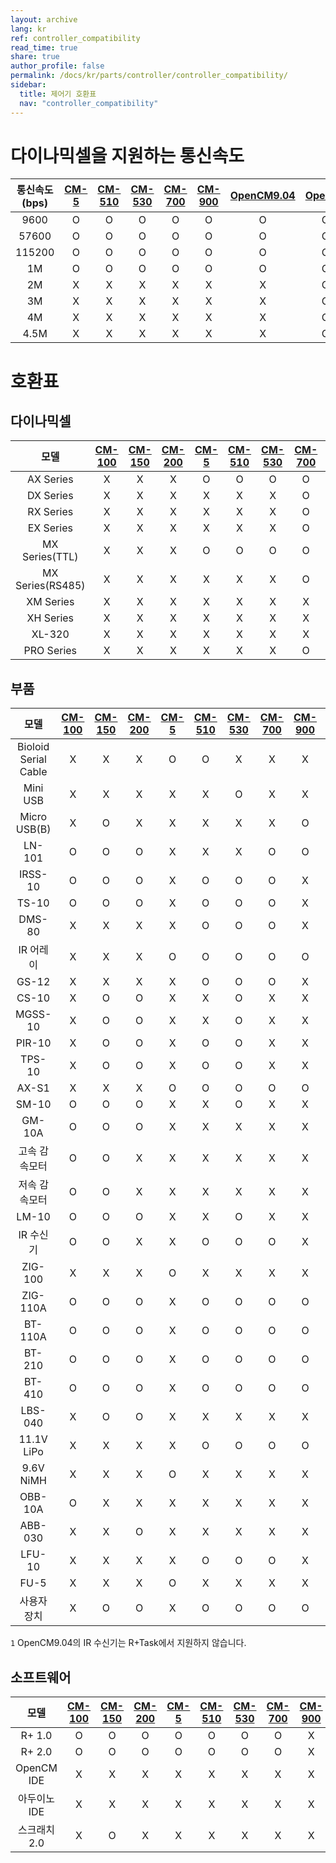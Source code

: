 ```yaml
---
layout: archive
lang: kr
ref: controller_compatibility
read_time: true
share: true
author_profile: false
permalink: /docs/kr/parts/controller/controller_compatibility/
sidebar:
  title: 제어기 호환표
  nav: "controller_compatibility"
---
```


# 다이나믹셀을 지원하는 통신속도

|통신속도(bps)|[CM-5]|[CM-510]|[CM-530]|[CM-700]|[CM-900]|[OpenCM9.04]|[OpenCR]|
| :---: | :---: | :---: | :---: | :---: | :---: | :---: | :---: |
|9600|O|O|O|O|O|O|O|
|57600|O|O|O|O|O|O|O|
|115200|O|O|O|O|O|O|O|
|1M|O|O|O|O|O|O|O|
|2M|X|X|X|X|X|X|O|
|3M|X|X|X|X|X|X|O|
|4M|X|X|X|X|X|X|O|
|4.5M|X|X|X|X|X|X|O|

# 호환표

## 다이나믹셀

|모델|[CM-100]|[CM-150]|[CM-200]|[CM-5]|[CM-510]|[CM-530]|[CM-700]|[CM-900]|[OpenCM9.04]<br>(+[485 EXP])|[OpenCM7.0]|[OpenCR]|
| :---: | :---: | :---: | :---: | :---: | :---: | :---: | :---: | :---: | :---: | :---: | :---: |
|AX Series|X|X|X|O|O|O|O|O|X(O)|X|O|
|DX Series|X|X|X|X|X|X|O|O|X(O)|X|O|
|RX Series|X|X|X|X|X|X|O|O|X(O)|X|O|
|EX Series|X|X|X|X|X|X|O|O|X(O)|X|O|
|MX Series(TTL)|X|X|X|O|O|O|O|O|X(O)|X|O|
|MX Series(RS485)|X|X|X|X|X|X|O|O|X(O)|X|O|
|XM Series|X|X|X|X|X|X|X|X|X(O)|X|O|
|XH Series|X|X|X|X|X|X|X|X|X(O)|X|O|
|XL-320|X|X|X|X|X|X|X|O|O(X)|X|X|
|PRO Series|X|X|X|X|X|X|O|X|X(O)|X|O|

## 부품

|모델|[CM-100]|[CM-150]|[CM-200]|[CM-5]|[CM-510]|[CM-530]|[CM-700]|[CM-900]|[OpenCM9.04]<br>(+[485 EXP])|[OpenCM7.0]|[OpenCR]|
| :---: | :---: | :---: | :---: | :---: | :---: | :---: | :---: | :---: | :---: | :---: | :---: |
|Bioloid Serial Cable|X|X|X|O|O|X|X|X|X|X|X|
|Mini USB|X|X|X|X|X|O|X|X|X|X|X|
|Micro USB(B)|X|O|X|X|X|X|X|O|O(O)|O|O|
|LN-101|O|O|O|X|X|X|O|O|O(O)|O|O|
|IRSS-10|O|O|O|X|O|O|O|X|O(O)|O|O|
|TS-10|O|O|O|X|O|O|O|X|O(O)|O|O|
|DMS-80|X|X|X|X|O|O|O|X|O(O)|O|O|
|IR 어레이|X|X|X|O|O|O|O|O|X(O)|X|O|
|GS-12|X|X|X|X|O|O|O|X|O(O)|O|O|
|CS-10|X|O|O|X|X|O|X|X|O(O)|O|O|
|MGSS-10|X|O|O|X|X|O|X|X|O(O)|O|O|
|PIR-10|X|O|O|X|O|O|X|X|O(O)|O|O|
|TPS-10|X|O|O|X|O|O|X|X|O(O)|O|O|
|AX-S1|X|X|X|O|O|O|O|O|X(O)|X|O|
|SM-10|O|O|O|X|X|O|X|X|X|O|O|
|GM-10A|O|O|O|X|X|X|X|X|X|O|O|
|고속 감속모터|O|O|X|X|X|X|X|X|X|O|O|
|저속 감속모터|O|O|X|X|X|X|X|X|X|O|O|
|LM-10|O|O|O|X|X|O|X|X|O(O)|O|O|
|IR 수신기|O|O|X|X|O|O|O|X|O`1`|X|O|
|ZIG-100|X|X|X|O|X|X|X|X|X|X|X|
|ZIG-110A|O|O|O|X|O|O|O|O|O(O)|O|O|
|BT-110A|O|O|O|X|O|O|O|O|O(O)|O|O|
|BT-210|O|O|O|X|O|O|O|O|O(O)|O|O|
|BT-410|O|O|O|X|O|O|O|O|O(O)|O|O|
|LBS-040|X|O|O|X|X|X|X|X|O(X)|O|X|
|11.1V LiPo|X|X|X|X|O|O|O|O|X(O)|X|O|
|9.6V NiMH|X|X|X|O|X|X|X|X|X|X|X|
|OBB-10A|O|X|X|X|X|X|X|X|X|X|X|
|ABB-030|X|X|O|X|X|X|X|X|O(X)|X|X|
|LFU-10|X|X|X|X|O|O|O|X|X|X|O|
|FU-5|X|X|X|O|X|X|X|X|X|X|X|
|사용자 장치|X|O|O|X|O|O|O|O|O(O)|O|O|

`1` OpenCM9.04의 IR 수신기는 R+Task에서 지원하지 않습니다.

## 소프트웨어

|모델|[CM-100]|[CM-150]|[CM-200]|[CM-5]|[CM-510]|[CM-530]|[CM-700]|[CM-900]|[OpenCM9.04]<br>(+[485 EXP])|[OpenCM7.0]|[OpenCR]|
| :---: | :---: | :---: | :---: | :---: | :---: | :---: | :---: | :---: | :---: | :---: | :---: |
|R+ 1.0|O|O|O|O|O|O|O|X|O(X)|X|X|
|R+ 2.0|O|O|O|O|O|O|O|X|O(X)|O|X|
|OpenCM IDE|X|X|X|X|X|X|X|X|O|X|X|
|아두이노 IDE|X|X|X|X|X|X|X|X|O|O|O|
|스크래치2.0|X|O|X|X|X|X|X|X|X|O|X|

[ln-101]: /docs/kr/parts/interface/ln-101/

[CM-100]: /docs/kr/parts/controller/cm-100/
[CM-150]: /docs/kr/parts/controller/cm-150/
[CM-200]: /docs/kr/parts/controller/cm-200/
[CM-5]: /docs/kr/parts/controller/cm-5/
[CM-510]: /docs/kr/parts/controller/cm-510/
[CM-530]: /docs/kr/parts/controller/cm-530/
[CM-700]: /docs/kr/parts/controller/cm-700/
[CM-900]: /docs/kr/parts/controller/cm-900/
[OpenCM9.04]: /docs/kr/parts/controller/opencm904/
[OpenCM7.0]: /docs/kr/parts/controller/opencm7/
[485 EXP]: /docs/kr/parts/controller/exp485/
[OpenCR]: /docs/kr/parts/controller/opencr/
